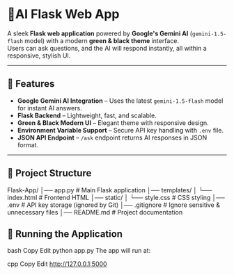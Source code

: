 # 🌿AI Flask Web App

A sleek **Flask web application** powered by **Google's Gemini AI** (`gemini-1.5-flash` model) with a modern **green & black theme** interface.  
Users can ask questions, and the AI will respond instantly, all within a responsive, stylish UI.

---

## 📌 Features

- **Google Gemini AI Integration** – Uses the latest `gemini-1.5-flash` model for instant AI answers.
- **Flask Backend** – Lightweight, fast, and scalable.
- **Green & Black Modern UI** – Elegant theme with responsive design.
- **Environment Variable Support** – Secure API key handling with `.env` file.
- **JSON API Endpoint** – `/ask` endpoint returns AI responses in JSON format.

---

## 📂 Project Structure
Flask-App/
│── app.py # Main Flask application
│── templates/
│ └── index.html # Frontend HTML
│── static/
│ └── style.css # CSS styling
│── .env # API key storage (ignored by Git)
│── .gitignore # Ignore sensitive & unnecessary files
│── README.md # Project documentation

## 🚀 Running the Application
bash
Copy
Edit
python app.py
The app will run at:

cpp
Copy
Edit
http://127.0.0.1:5000